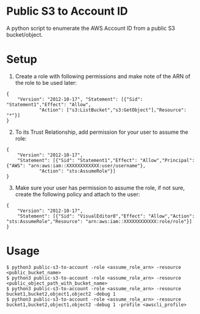 # Public S3 to Account ID

A python script to enumerate the AWS Account ID from a public S3 bucket/object.

# Setup

1. Create a role with following permissions and make note of the ARN of the role to be used later:
```
{
    "Version": "2012-10-17", "Statement": [{"Sid": "Statement1","Effect": "Allow",
            "Action": ["s3:ListBucket","s3:GetObject"],"Resource": "*"}]
}
```
2. To its Trust Relationship, add permission for your user to assume the role:
```
{
    "Version": "2012-10-17",
    "Statement": [{"Sid": "Statement1","Effect": "Allow","Principal": {"AWS": "arn:aws:iam::XXXXXXXXXXXX:user/username"},
            "Action": "sts:AssumeRole"}]
}
```
3. Make sure your user has permission to assume the role, if not sure, create the following policy and attach to the user:
```
{
    "Version": "2012-10-17",
    "Statement": [{"Sid": "VisualEditor0","Effect": "Allow","Action": "sts:AssumeRole","Resource": "arn:aws:iam::XXXXXXXXXXXX:role/role"}]
}
```


# Usage

```
$ python3 public-s3-to-account -role <assume_role_arn> -resource <public_bucket_name>
$ python3 public-s3-to-account -role <assume_role_arn> -resource <public_object_path_with_bucket_name>
$ python3 public-s3-to-account -role <assume_role_arn> -resource bucket1,bucket2,object1,object2 -debug 1
$ python3 public-s3-to-account -role <assume_role_arn> -resource bucket1,bucket2,object1,object2 -debug 1 -profile <awscli_profile>
```
